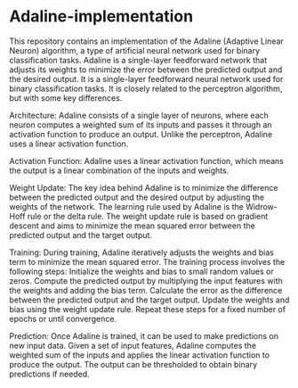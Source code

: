 # Adaline-implementation
This repository contains an implementation of the Adaline (Adaptive Linear Neuron) algorithm, a type of artificial neural network used for binary classification tasks. Adaline is a single-layer feedforward network that adjusts its weights to minimize the error between the predicted output and the desired output.
It  is a single-layer feedforward neural network used for binary classification tasks. It is closely related to the perceptron algorithm, but with some key differences.

Architecture: Adaline consists of a single layer of neurons, where each neuron computes a weighted sum of its inputs and passes it through an activation function to produce an output. Unlike the perceptron, Adaline uses a linear activation function.

Activation Function: Adaline uses a linear activation function, which means the output is a linear combination of the inputs and weights.

Weight Update: The key idea behind Adaline is to minimize the difference between the predicted output and the desired output by adjusting the weights of the network. The learning rule used by Adaline is the Widrow-Hoff rule or the delta rule.
The weight update rule is based on gradient descent and aims to minimize the mean squared error between the predicted output and the target output.

Training: During training, Adaline iteratively adjusts the weights and bias term to minimize the mean squared error. The training process involves the following steps:
Initialize the weights and bias to small random values or zeros.
Compute the predicted output by multiplying the input features with the weights and adding the bias term.
Calculate the error as the difference between the predicted output and the target output.
Update the weights and bias using the weight update rule.
Repeat these steps for a fixed number of epochs or until convergence.

Prediction: Once Adaline is trained, it can be used to make predictions on new input data. Given a set of input features, Adaline computes the weighted sum of the inputs and applies the linear activation function to produce the output. The output can be thresholded to obtain binary predictions if needed.
